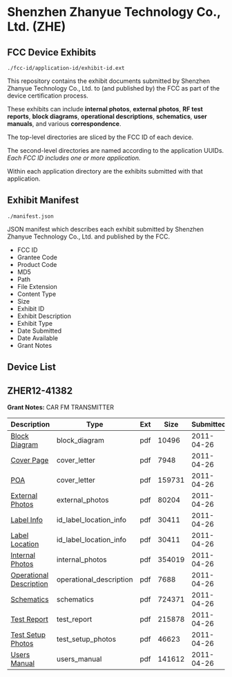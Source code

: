 # Shenzhen Zhanyue Technology Co., Ltd. (ZHE)
## FCC Device Exhibits

```
./fcc-id/application-id/exhibit-id.ext
```

This repository contains the exhibit documents submitted by Shenzhen Zhanyue Technology Co., Ltd. to (and published by) the FCC as part of the device certification process.

These exhibits can include **internal photos**, **external photos**, **RF test reports**, **block diagrams**, **operational descriptions**, **schematics**, **user manuals**, and various **correspondence**.

The top-level directories are sliced by the FCC ID of each device.

The second-level directories are named according to the application UUIDs. *Each FCC ID includes one or more application.*

Within each application directory are the exhibits submitted with that application. 

## Exhibit Manifest

```
./manifest.json
```

JSON manifest which describes each exhibit submitted by Shenzhen Zhanyue Technology Co., Ltd. and published by the FCC.

- FCC ID
- Grantee Code
- Product Code
- MD5
- Path
- File Extension
- Content Type
- Size
- Exhibit ID
- Exhibit Description
- Exhibit Type
- Date Submitted
- Date Available
- Grant Notes

## Device List
## ZHER12-41382
**Grant Notes:** CAR FM TRANSMITTER

| Description | Type | Ext | Size | Submitted | Available |
| ----------- | ---- | --- | ---- | --------- | --------- |
| [Block Diagram](ZHER12-41382/62e7311dabc78851abd8d55a27149500/1454247.pdf) | block_diagram | pdf | 10496 | 2011-04-26 | 2011-04-26 |
| [Cover Page](ZHER12-41382/62e7311dabc78851abd8d55a27149500/1454248.pdf) | cover_letter | pdf | 7948 | 2011-04-26 | 2011-04-26 |
| [POA](ZHER12-41382/62e7311dabc78851abd8d55a27149500/1454254.pdf) | cover_letter | pdf | 159731 | 2011-04-26 | 2011-04-26 |
| [External Photos](ZHER12-41382/62e7311dabc78851abd8d55a27149500/1454249.pdf) | external_photos | pdf | 80204 | 2011-04-26 | 2011-04-26 |
| [Label Info](ZHER12-41382/62e7311dabc78851abd8d55a27149500/1454251.pdf) | id_label_location_info | pdf | 30411 | 2011-04-26 | 2011-04-26 |
| [Label Location](ZHER12-41382/62e7311dabc78851abd8d55a27149500/1454251.pdf) | id_label_location_info | pdf | 30411 | 2011-04-26 | 2011-04-26 |
| [Internal Photos](ZHER12-41382/62e7311dabc78851abd8d55a27149500/1454250.pdf) | internal_photos | pdf | 354019 | 2011-04-26 | 2011-04-26 |
| [Operational Description](ZHER12-41382/62e7311dabc78851abd8d55a27149500/1454253.pdf) | operational_description | pdf | 7688 | 2011-04-26 | 2011-04-26 |
| [Schematics](ZHER12-41382/62e7311dabc78851abd8d55a27149500/1454255.pdf) | schematics | pdf | 724371 | 2011-04-26 | 2011-04-26 |
| [Test Report](ZHER12-41382/62e7311dabc78851abd8d55a27149500/1454256.pdf) | test_report | pdf | 215878 | 2011-04-26 | 2011-04-26 |
| [Test Setup Photos](ZHER12-41382/62e7311dabc78851abd8d55a27149500/1454257.pdf) | test_setup_photos | pdf | 46623 | 2011-04-26 | 2011-04-26 |
| [Users Manual](ZHER12-41382/62e7311dabc78851abd8d55a27149500/1454258.pdf) | users_manual | pdf | 141612 | 2011-04-26 | 2011-04-26 |
